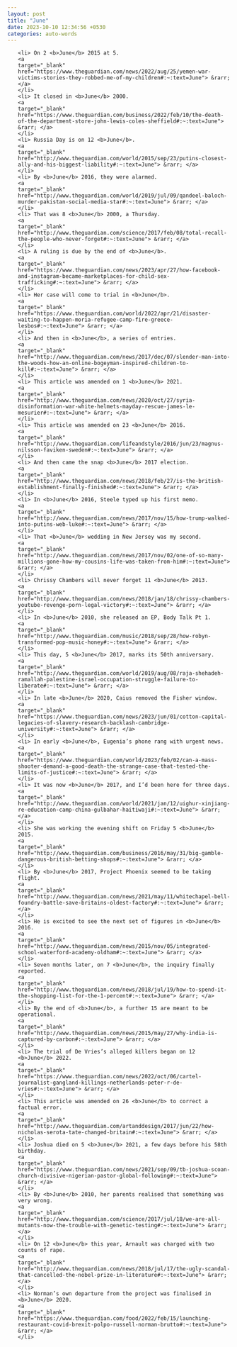```yaml
---
layout: post
title: "June"
date: 2023-10-10 12:34:56 +0530
categories: auto-words
---
```

<ol>

    <li> On 2 <b>June</b> 2015 at 5.
    <a 
    target="_blank" 
    href="https://www.theguardian.com/news/2022/aug/25/yemen-war-victims-stories-they-robbed-me-of-my-children#:~:text=June"> &rarr; </a>
    </li>
    <li> It closed in <b>June</b> 2000.
    <a 
    target="_blank" 
    href="https://www.theguardian.com/business/2022/feb/10/the-death-of-the-department-store-john-lewis-coles-sheffield#:~:text=June"> &rarr; </a>
    </li>
    <li> Russia Day is on 12 <b>June</b>.
    <a 
    target="_blank" 
    href="http://www.theguardian.com/world/2015/sep/23/putins-closest-ally-and-his-biggest-liability#:~:text=June"> &rarr; </a>
    </li>
    <li> By <b>June</b> 2016, they were alarmed.
    <a 
    target="_blank" 
    href="http://www.theguardian.com/world/2019/jul/09/qandeel-baloch-murder-pakistan-social-media-star#:~:text=June"> &rarr; </a>
    </li>
    <li> That was 8 <b>June</b> 2000, a Thursday.
    <a 
    target="_blank" 
    href="http://www.theguardian.com/science/2017/feb/08/total-recall-the-people-who-never-forget#:~:text=June"> &rarr; </a>
    </li>
    <li> A ruling is due by the end of <b>June</b>.
    <a 
    target="_blank" 
    href="https://www.theguardian.com/news/2023/apr/27/how-facebook-and-instagram-became-marketplaces-for-child-sex-trafficking#:~:text=June"> &rarr; </a>
    </li>
    <li> Her case will come to trial in <b>June</b>.
    <a 
    target="_blank" 
    href="https://www.theguardian.com/world/2022/apr/21/disaster-waiting-to-happen-moria-refugee-camp-fire-greece-lesbos#:~:text=June"> &rarr; </a>
    </li>
    <li> And then in <b>June</b>, a series of entries.
    <a 
    target="_blank" 
    href="http://www.theguardian.com/news/2017/dec/07/slender-man-into-the-woods-how-an-online-bogeyman-inspired-children-to-kill#:~:text=June"> &rarr; </a>
    </li>
    <li> This article was amended on 1 <b>June</b> 2021.
    <a 
    target="_blank" 
    href="http://www.theguardian.com/news/2020/oct/27/syria-disinformation-war-white-helmets-mayday-rescue-james-le-mesurier#:~:text=June"> &rarr; </a>
    </li>
    <li> This article was amended on 23 <b>June</b> 2016.
    <a 
    target="_blank" 
    href="http://www.theguardian.com/lifeandstyle/2016/jun/23/magnus-nilsson-faviken-sweden#:~:text=June"> &rarr; </a>
    </li>
    <li> And then came the snap <b>June</b> 2017 election.
    <a 
    target="_blank" 
    href="http://www.theguardian.com/news/2018/feb/27/is-the-british-establishment-finally-finished#:~:text=June"> &rarr; </a>
    </li>
    <li> In <b>June</b> 2016, Steele typed up his first memo.
    <a 
    target="_blank" 
    href="http://www.theguardian.com/news/2017/nov/15/how-trump-walked-into-putins-web-luke#:~:text=June"> &rarr; </a>
    </li>
    <li> That <b>June</b> wedding in New Jersey was my second.
    <a 
    target="_blank" 
    href="http://www.theguardian.com/news/2017/nov/02/one-of-so-many-millions-gone-how-my-cousins-life-was-taken-from-him#:~:text=June"> &rarr; </a>
    </li>
    <li> Chrissy Chambers will never forget 11 <b>June</b> 2013.
    <a 
    target="_blank" 
    href="http://www.theguardian.com/news/2018/jan/18/chrissy-chambers-youtube-revenge-porn-legal-victory#:~:text=June"> &rarr; </a>
    </li>
    <li> In <b>June</b> 2010, she released an EP, Body Talk Pt 1.
    <a 
    target="_blank" 
    href="http://www.theguardian.com/music/2018/sep/28/how-robyn-transformed-pop-music-honey#:~:text=June"> &rarr; </a>
    </li>
    <li> This day, 5 <b>June</b> 2017, marks its 50th anniversary.
    <a 
    target="_blank" 
    href="http://www.theguardian.com/world/2019/aug/08/raja-shehadeh-ramallah-palestine-israel-occupation-struggle-failure-to-liberate#:~:text=June"> &rarr; </a>
    </li>
    <li> In late <b>June</b> 2020, Caius removed the Fisher window.
    <a 
    target="_blank" 
    href="https://www.theguardian.com/news/2023/jun/01/cotton-capital-legacies-of-slavery-research-backlash-cambridge-university#:~:text=June"> &rarr; </a>
    </li>
    <li> In early <b>June</b>, Eugenia’s phone rang with urgent news.
    <a 
    target="_blank" 
    href="https://www.theguardian.com/world/2023/feb/02/can-a-mass-shooter-demand-a-good-death-the-strange-case-that-tested-the-limits-of-justice#:~:text=June"> &rarr; </a>
    </li>
    <li> It was now <b>June</b> 2017, and I’d been here for three days.
    <a 
    target="_blank" 
    href="http://www.theguardian.com/world/2021/jan/12/uighur-xinjiang-re-education-camp-china-gulbahar-haitiwaji#:~:text=June"> &rarr; </a>
    </li>
    <li> She was working the evening shift on Friday 5 <b>June</b> 2015.
    <a 
    target="_blank" 
    href="http://www.theguardian.com/business/2016/may/31/big-gamble-dangerous-british-betting-shops#:~:text=June"> &rarr; </a>
    </li>
    <li> By <b>June</b> 2017, Project Phoenix seemed to be taking flight.
    <a 
    target="_blank" 
    href="http://www.theguardian.com/news/2021/may/11/whitechapel-bell-foundry-battle-save-britains-oldest-factory#:~:text=June"> &rarr; </a>
    </li>
    <li> He is excited to see the next set of figures in <b>June</b> 2016.
    <a 
    target="_blank" 
    href="http://www.theguardian.com/news/2015/nov/05/integrated-school-waterford-academy-oldham#:~:text=June"> &rarr; </a>
    </li>
    <li> Seven months later, on 7 <b>June</b>, the inquiry finally reported.
    <a 
    target="_blank" 
    href="http://www.theguardian.com/news/2018/jul/19/how-to-spend-it-the-shopping-list-for-the-1-percent#:~:text=June"> &rarr; </a>
    </li>
    <li> By the end of <b>June</b>, a further 15 are meant to be operational.
    <a 
    target="_blank" 
    href="http://www.theguardian.com/news/2015/may/27/why-india-is-captured-by-carbon#:~:text=June"> &rarr; </a>
    </li>
    <li> The trial of De Vries’s alleged killers began on 12 <b>June</b> 2022.
    <a 
    target="_blank" 
    href="https://www.theguardian.com/news/2022/oct/06/cartel-journalist-gangland-killings-netherlands-peter-r-de-vries#:~:text=June"> &rarr; </a>
    </li>
    <li> This article was amended on 26 <b>June</b> to correct a factual error.
    <a 
    target="_blank" 
    href="http://www.theguardian.com/artanddesign/2017/jun/22/how-nicholas-serota-tate-changed-britain#:~:text=June"> &rarr; </a>
    </li>
    <li> Joshua died on 5 <b>June</b> 2021, a few days before his 58th birthday.
    <a 
    target="_blank" 
    href="https://www.theguardian.com/news/2021/sep/09/tb-joshua-scoan-church-divisive-nigerian-pastor-global-following#:~:text=June"> &rarr; </a>
    </li>
    <li> By <b>June</b> 2010, her parents realised that something was very wrong.
    <a 
    target="_blank" 
    href="http://www.theguardian.com/science/2017/jul/18/we-are-all-mutants-now-the-trouble-with-genetic-testing#:~:text=June"> &rarr; </a>
    </li>
    <li> On 12 <b>June</b> this year, Arnault was charged with two counts of rape.
    <a 
    target="_blank" 
    href="http://www.theguardian.com/news/2018/jul/17/the-ugly-scandal-that-cancelled-the-nobel-prize-in-literature#:~:text=June"> &rarr; </a>
    </li>
    <li> Norman’s own departure from the project was finalised in <b>June</b> 2020.
    <a 
    target="_blank" 
    href="https://www.theguardian.com/food/2022/feb/15/launching-restaurant-covid-brexit-polpo-russell-norman-brutto#:~:text=June"> &rarr; </a>
    </li>